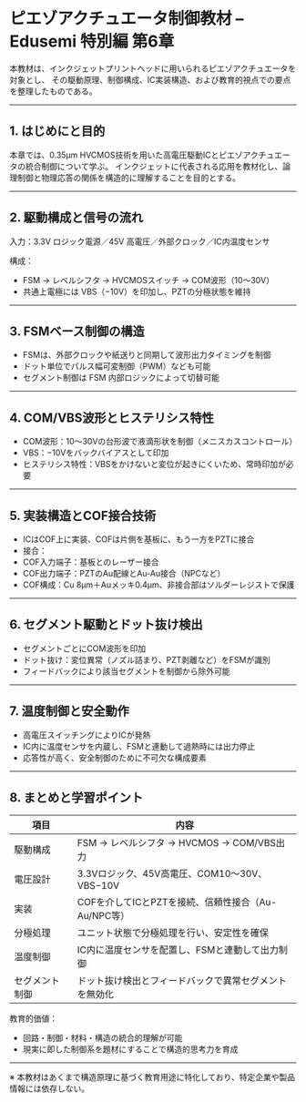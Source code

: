 # ピエゾアクチュエータ制御教材 – Edusemi 特別編 第6章

本教材は、インクジェットプリントヘッドに用いられるピエゾアクチュエータを対象とし、
その駆動原理、制御構成、IC実装構造、および教育的視点での要点を整理したものである。

---

## 1. はじめにと目的

本章では、0.35µm HVCMOS技術を用いた高電圧駆動ICとピエゾアクチュエータの統合制御について学ぶ。
インクジェットに代表される応用を教材化し、論理制御と物理応答の関係を構造的に理解することを目的とする。

---

## 2. 駆動構成と信号の流れ

入力：3.3V ロジック電源／45V 高電圧／外部クロック／IC内温度センサ

構成：
- FSM → レベルシフタ → HVCMOSスイッチ → COM波形（10〜30V）
- 共通上電極には VBS（−10V）を印加し、PZTの分極状態を維持

---

## 3. FSMベース制御の構造

- FSMは、外部クロックや紙送りと同期して波形出力タイミングを制御
- ドット単位でパルス幅可変制御（PWM）なども可能
- セグメント制御は FSM 内部ロジックによって切替可能

---

## 4. COM/VBS波形とヒステリシス特性

- COM波形：10〜30Vの台形波で液滴形状を制御（メニスカスコントロール）
- VBS：−10Vをバックバイアスとして印加
- ヒステリシス特性：VBSをかけないと変位が起きにくいため、常時印加が必要

---

## 5. 実装構造とCOF接合技術

- ICはCOF上に実装、COFは片側を基板に、もう一方をPZTに接合
- 接合：
- COF入力端子：基板とのレーザー接合
- COF出力端子：PZTのAu配線とAu-Au接合（NPCなど）
- COF構成：Cu 8µm＋Auメッキ0.4µm、非接合部はソルダーレジストで保護

---

## 6. セグメント駆動とドット抜け検出

- セグメントごとにCOM波形を印加
- ドット抜け：変位異常（ノズル詰まり、PZT剥離など）をFSMが識別
- フィードバックにより該当セグメントを制御から除外可能

---

## 7. 温度制御と安全動作

- 高電圧スイッチングによりICが発熱
- IC内に温度センサを内蔵し、FSMと連動して過熱時には出力停止
- 応答性が高く、安全制御のために不可欠な構成要素

---

## 8. まとめと学習ポイント

| 項目 | 内容 |
|------|------|
| 駆動構成 | FSM → レベルシフタ → HVCMOS → COM/VBS出力 |
| 電圧設計 | 3.3Vロジック、45V高電圧、COM10〜30V、VBS−10V |
| 実装 | COFを介してICとPZTを接続、信頼性接合（Au-Au/NPC等） |
| 分極処理 | ユニット状態で分極処理を行い、安定性を確保 |
| 温度制御 | IC内に温度センサを配置し、FSMと連動して出力制御 |
| セグメント制御 | ドット抜け検出とフィードバックで異常セグメントを無効化 |

教育的価値：
- 回路・制御・材料・構造の統合的理解が可能
- 現実に即した制御系を題材にすることで構造的思考力を育成

---

※ 本教材はあくまで構造原理に基づく教育用途に特化しており、特定企業や製品情報には依存しない。
